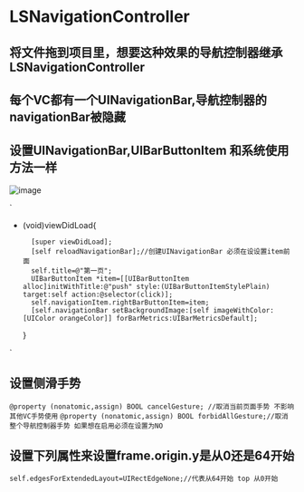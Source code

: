 # LSNavigationController

## 将文件拖到项目里，想要这种效果的导航控制器继承LSNavigationController
## 每个VC都有一个UINavigationBar,导航控制器的navigationBar被隐藏


## 设置UINavigationBar,UIBarButtonItem 和系统使用方法一样
![image](https://github.com/lsmakethebest/LSNavigationController/blob/master/images/show.gif)

`
- (void)viewDidLoad{

        [super viewDidLoad];
        [self reloadNavigationBar];//创建UINavigationBar 必须在设设置item前面
        self.title=@"第一页";
        UIBarButtonItem *item=[[UIBarButtonItem alloc]initWithTitle:@"push" style:(UIBarButtonItemStylePlain) target:self action:@selector(click)];
        self.navigationItem.rightBarButtonItem=item;
        [self.navigationBar setBackgroundImage:[self imageWithColor:[UIColor orangeColor]] forBarMetrics:UIBarMetricsDefault];
    }

`

## 设置侧滑手势
`
@property (nonatomic,assign) BOOL cancelGesture; //取消当前页面手势 不影响其他VC手势使用
`
`
@property (nonatomic,assign) BOOL forbidAllGesture;//取消整个导航控制器手势 如果想在启用必须在设置为NO
`

## 设置下列属性来设置frame.origin.y是从0还是64开始
`
       self.edgesForExtendedLayout=UIRectEdgeNone;//代表从64开始 top 从0开始
`



